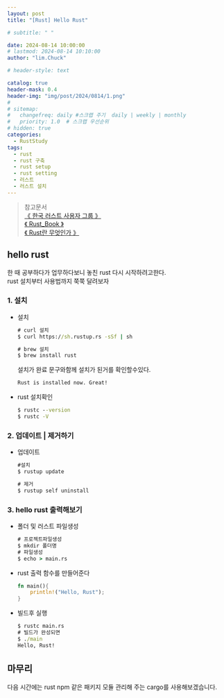 ```yaml
---
layout: post
title: "[Rust] Hello Rust"

# subtitle: " "

date: 2024-08-14 10:00:00
# lastmod: 2024-08-14 10:10:00
author: "lim.Chuck"

# header-style: text

catalog: true
header-mask: 0.4
header-img: "img/post/2024/0814/1.png"
#
# sitemap:
#   changefreq: daily #스크랩 주기  daily | weekly | monthly
#   priority: 1.0  # 스크랩 우선순위
# hidden: true
categories:
  - RustStudy
tags:
  - rust
  - rust 구축
  - rust setup
  - rust setting
  - 러스트
  - 러스트 설치
---
```


> 참고문서 <br/> [ 《 한국 러스트 사용자 그룹 》 ](https://rust-kr.org/pages/install/) <br/> [ 《 Rust_Book 》 ](https://rinthel.github.io/rust-lang-book-ko/) <br/> [ 《 Rust란 무엇인가 》 ](https://learn.microsoft.com/ko-kr/training/paths/rust-first-steps/)

## hello rust

한 때 공부하다가 업무하다보니 놓친 rust 다시 시작하려고한다.<Br/>
rust 설치부터 사용법까지 쭉쭉 달려보자

### 1. 설치

- 설치

  ```cmd
  # curl 설치
  $ curl https://sh.rustup.rs -sSf | sh

  # brew 설치
  $ brew install rust
  ```

  설치가 완료 문구와함께 설치가 된거를 확인할수있다.

  ```cmd
  Rust is installed now. Great!
  ```

- rust 설치확인

  ```cmd
  $ rustc --version
  $ rustc -V
  ```

### 2. 업데이트 | 제거하기

- 업데이트

  ```cmd
  #설치
  $ rustup update

  # 제거
  $ rustup self uninstall
  ```

### 3. hello rust 출력해보기

- 폴더 및 러스트 파일생성

  ```cmd
  # 프로젝트파일생성
  $ mkdir 폴더명
  # 파일생성
  $ echo > main.rs
  ```

- rust 출력 함수를 만들어준다

  ```rust
  fn main(){
      println!("Hello, Rust");
  }
  ```

- 빌드후 실행
  ```cmd
  $ rustc main.rs
  # 빌드가 완성되면
  $ ./main
  Hello, Rust!
  ```

## 마무리

다음 시간에는 rust npm 같은 패키지 모듈 관리해 주는 cargo를 사용해보겠습니다.
